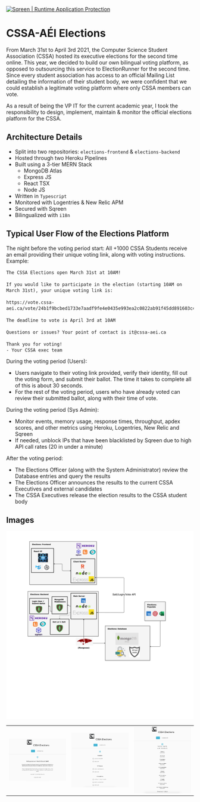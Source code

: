 <a title="Realtime application protection" href="https://www.sqreen.com/?utm_source=badge"><img style="width:109px;height:36px" src="https://s3-eu-west-1.amazonaws.com/sqreen-assets/badges/20171107/sqreen-dark-badge.svg" alt="Sqreen | Runtime Application Protection" /></a>

# CSSA-AÉI Elections

From March 31st to April 3rd 2021, the Computer Science Student Association (CSSA) hosted its executive elections for the second time online. This year, we decided to build our own bilingual voting platform, as opposed to outsourcing this service to ElectionRunner for the second time. Since every student association has access to an official Mailing List detailing the information of their student body, we were confident that we could establish a legitimate voting platform where only CSSA members can vote.

As a result of being the VP IT for the current academic year, I took the responsibility to design, implement, maintain & monitor the official elections platform for the CSSA.

## Architecture Details

- Split into two repositories: `elections-frontend` & `elections-backend`
- Hosted through two Heroku Pipelines
- Built using a 3-tier MERN Stack
  - MongoDB Atlas
  - Express JS
  - React TSX
  - Node JS
- Written in `Typescript`
- Monitored with Logentries & New Relic APM
- Secured with Sqreen
- Bilingualized with `i18n`

## Typical User Flow of the Elections Platform

The night before the voting period start: All +1000 CSSA Students receive an email providing their unique voting link, along with voting instructions. Example:

```
The CSSA Elections open March 31st at 10AM!

If you would like to participate in the election (starting 10AM on March 31st), your unique voting link is:

https://vote.cssa-aei.ca/vote/24b1f9bcbed1733e7aadf9fe4e0435e993ea2c0822ab91f45dd891603c4905b6

The deadline to vote is April 3rd at 10AM

Questions or issues? Your point of contact is it@cssa-aei.ca

Thank you for voting!
- Your CSSA exec team
```

During the voting period (Users):

- Users navigate to their voting link provided, verify their identity, fill out the voting form, and submit their ballot. The time it takes to complete all of this is about 30 seconds.
- For the rest of the voting period, users who have already voted can review their submitted ballot, along with their time of vote.

During the voting period (Sys Admin):

- Monitor events, memory usage, response times, throughput, apdex scores, and other metrics using Heroku, Logentries, New Relic and Sqreen
- If needed, unblock IPs that have been blacklisted by Sqreen due to high API call rates (20 in under a minute)

After the voting period:

- The Elections Officer (along with the System Administrator) review the Database entries and query the results
- The Elections Officer announces the results to the current CSSA Executives and external candidates
- The CSSA Executives release the election results to the CSSA student body

## Images

<img src="./assets/stack.png"  width="800"/>

|                                                       |                                                    |                                                      |
| :---------------------------------------------------: | :------------------------------------------------: | :--------------------------------------------------: |
| <img src="./assets/landingPage_UI.png"  width="800"/> | <img src="./assets/voteForm_UI.png"  width="800"/> | <img src="./assets/voteBallot_UI.png"  width="800"/> |
